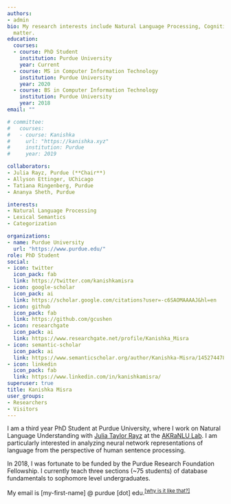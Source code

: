 ```yaml
---
authors:
- admin
bio: My research interests include Natural Language Processing, Cognitive Science, and Deep Learning.
  matter.
education:
  courses:
  - course: PhD Student
    institution: Purdue University
    year: Current
  - course: MS in Computer Information Technology
    institution: Purdue University
    year: 2020
  - course: BS in Computer Information Technology
    institution: Purdue University
    year: 2018
email: ""

# committee:
#   courses:
#   - course: Kanishka
#     url: "https://kanishka.xyz"
#     institution: Purdue
#     year: 2019

collaborators:
- Julia Rayz, Purdue (**Chair**)
- Allyson Ettinger, UChicago
- Tatiana Ringenberg, Purdue
- Ananya Sheth, Purdue

interests:
- Natural Language Processing
- Lexical Semantics
- Categorization

organizations:
- name: Purdue University
  url: "https://www.purdue.edu/"
role: PhD Student
social:
- icon: twitter
  icon_pack: fab
  link: https://twitter.com/kanishkamisra
- icon: google-scholar
  icon_pack: ai
  link: https://scholar.google.com/citations?user=-c6SAOMAAAAJ&hl=en
- icon: github
  icon_pack: fab
  link: https://github.com/gcushen
- icon: researchgate
  icon_pack: ai
  link: https://www.researchgate.net/profile/Kanishka_Misra
- icon: semantic-scholar
  icon_pack: ai
  link: https://www.semanticscholar.org/author/Kanishka-Misra/145274478
- icon: linkedin
  icon_pack: fab
  link: https://www.linkedin.com/in/kanishkamisra/
superuser: true
title: Kanishka Misra
user_groups:
- Researchers
- Visitors
---
```


I am a third year PhD Student at Purdue University, where I work on Natural Language Understanding with [Julia Taylor Rayz](https://polytechnic.purdue.edu/profile/taylo108) at the [AKRaNLU Lab](https://engineering.purdue.edu/AKRANLU/). I am particularly interested in analyzing neural network representations of language from the perspective of human sentence processing. 

In 2018, I was fortunate to be funded by the Purdue Research Foundation Fellowship. I currently teach three sections (~75 students) of database fundamentals to sophomore level undergraduates.

<!---{{% alert note %}}
I am currently working on projects .
{{% /alert %}}--->

My email is [my-first-name] @ purdue [dot] edu.<sup><a href = "https://en.wikipedia.org/wiki/Address_munging">[why is it like that?]</a></sup>
